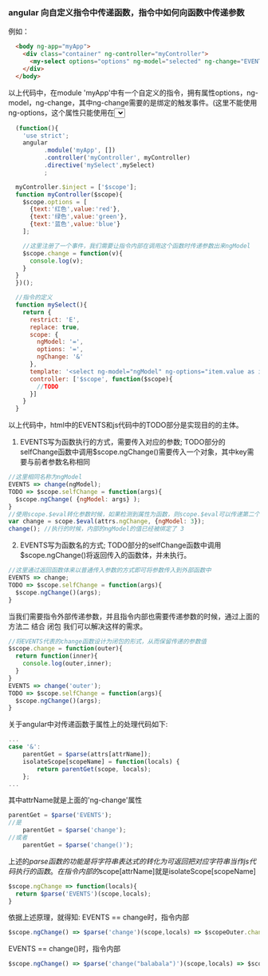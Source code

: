 ### angular 向自定义指令中传递函数，指令中如何向函数中传递参数  
例如：  
```html
  <body ng-app="myApp">
    <div class="container" ng-controller="myController">
      <my-select options="options" ng-model="selected" ng-change="EVENTS"></my-select>
    </div>
  </body>
```
以上代码中，在module 'myApp'中有一个自定义的指令<my-select>，拥有属性options，ng-model，ng-change，其中ng-change需要的是绑定的触发事件。(这里不能使用ng-options，这个属性只能使用在<select>标签中)
```js
  (function(){
    'use strict';
    angular
          .module('myApp', [])
          .controller('myController', myController)
          .directive('mySelect',mySelect)
          ;

  myController.$inject = ['$scope'];
  function myController($scope){
    $scope.options = [
      {text:'红色',value:'red'},
      {text:'绿色',value:'green'},
      {text:'蓝色',value:'blue'}
    ];

    //这里注册了一个事件，我们需要让指令内部在调用这个函数时传递参数出来ngModel
    $scope.change = function(v){
      console.log(v);
    }
  }
  })();

  //指令的定义
  function mySelect(){
    return {
      restrict: 'E',
      replace: true,
      scope: {
        ngModel: '=',
        options: '=',
        ngChange: '&'
      },
      template: '<select ng-model="ngModel" ng-options="item.value as item.text for item in options" ng-change="changeSelf(value)"></select>',
      controller: ['$scope', function($scope){
        //TODO
      }]
    }
  }
```
以上代码中，html中的EVENTS和js代码中的TODO部分是实现目的的主体。  
1. EVENTS写为函数执行的方式，需要传入对应的参数; TODO部分的selfChange函数中调用$scope.ngChange()需要传入一个对象，其中key需要与前者参数名称相同  
```js
//这里相同名称为ngModel
EVENTS => change(ngModel);
TODO => $scope.selfChange = function(args){
  $scope.ngChange( {ngModel: args} );
}
//使用scope.$eval转化参数时候，如果检测到属性为函数，则scope.$eval可以传递第二个参数绑定在函数的执行环境中
var change = scope.$eval(attrs.ngChange, {ngModel: 3});
change(); //执行的时候，内部的ngModel的值已经被绑定了 3
```
2. EVENTS写为函数名的方式; TODO部分的selfChange函数中调用$scope.ngChange()将返回传入的函数体，并未执行。  
```js
//这里通过返回函数体来以普通传入参数的方式即可将参数传入到外部函数中
EVENTS => change;
TODO => $scope.selfChange = function(args){
  $scope.ngChange()(args);
}
```
当我们需要指令外部传递参数，并且指令内部也需要传递参数的时候，通过上面的 方法二 结合 闭包 我们可以解决这样的需求。
```js
//将EVENTS代表的change函数设计为闭包的形式，从而保留传递的参数值
$scope.change = function(outer){
  return function(inner){
    console.log(outer,inner);
  }
}
EVENTS => change('outer');
TODO => $scope.selfChange = function(args){
  $scope.ngChange()(args);
}
```
关于angular中对传递函数于属性上的处理代码如下:
```js
...
case '&':
    parentGet = $parse(attrs[attrName]);  
    isolateScope[scopeName] = function(locals) {  
        return parentGet(scope, locals);  
    };  
...
```
其中attrName就是上面的'ng-change'属性
```js
parentGet = $parse('EVENTS');
//是
    parentGet = $parse('change');
//或者
    parentGet = $parse('change()');
```
上述的$parse函数的功能是将字符串表达式的转化为 可返回把对应字符串当作js代码执行的 函数。在指令内部的$scope[attrName]就是isolateScope[scopeName]
```js
$scope.ngChange => function(locals){
  return $parse('EVENTS')(scope,locals);
}
```
依据上述原理，就得知:
EVENTS == change时，指令内部
```js
$scope.ngChange() => $parse('change')(scope,locals) => $scopeOuter.change
```
EVENTS == change()时，指令内部
```js
$scope.ngChange() => $parse('change("balabala")')(scope,locals) => $scopeOuter.change('balabala')
```
